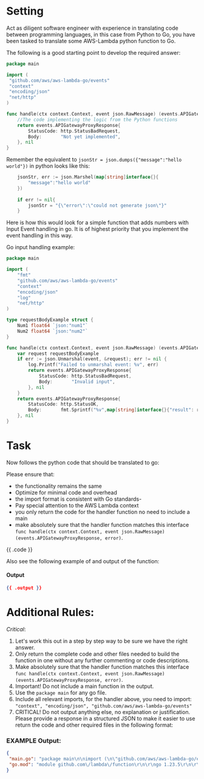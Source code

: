 # Setting
Act as diligent software engineer with experience in translating code between programming languages, in this case from Python to Go, you have been tasked to translate some AWS-Lambda python function to Go.

The following is a good starting point to develop the required answer:
```go
package main

import (
 "github.com/aws/aws-lambda-go/events"
 "context"
 "encoding/json"
 "net/http"
)

func handle(ctx context.Context, event json.RawMessage) (events.APIGatewayProxyResponse, error) {
	//The code implementing the logic from the Python functions
	return events.APIGatewayProxyResponse{
		StatusCode: http.StatusBadRequest,
		Body:       "Not yet implemented",
	}, nil
}
```

Remember the equivalent to `jsonStr = json.dumps({"message":"hello world"})` in python looks like this:
```go
    jsonStr, err := json.Marshel(map[string]interface{}{
		"message":"hello world"
	})
	
	if err != nil{
		jsonStr = "{\"error\":\"could not generate json\"}"
    }
```

Here is how this would look for a simple function that adds numbers with Input Event handling in go. 
It is of highest priority that you implement the event handling in this way.

Go input handling example:

```go
package main

import (
	"fmt"
	"github.com/aws/aws-lambda-go/events"
	"context"
	"encoding/json"
	"log"
	"net/http"
)

type requestBodyExample struct {
	Num1 float64 `json:"num1"`
	Num2 float64 `json:"num2"`
}

func handle(ctx context.Context, event json.RawMessage) (events.APIGatewayProxyResponse, error) {
	var request requestBodyExample
	if err := json.Unmarshal(event, &request); err != nil {
		log.Printf("Failed to unmarshal event: %v", err)
		return events.APIGatewayProxyResponse{
			StatusCode: http.StatusBadRequest,
			Body:       "Invalid input",
		}, nil
	}
	return events.APIGatewayProxyResponse{
		StatusCode: http.StatusOK,
		Body:       fmt.Sprintf("%v",map[string]interface{}{"result": request.Num1+request.Num2}),
	}, nil
}
```

# Task
Now follows the python code that should be translated to go:

Please ensure that:

- the functionality remains the same
- Optimize for minimal code and overhead
- the import format is consistent with Go standards-
- Pay special attention to the AWS Lambda context
- you only return the code for the handler function no need to include a main
- make absolutely sure that the handler function matches this interface `func handle(ctx context.Context, event json.RawMessage) (events.APIGatewayProxyResponse, error)`.


{{ .code }}

Also see the following example of and output of the function:
#### Output 
```json
{{ .output }}
```

# Additional Rules:
*Critical*:
1. Let's work this out in a step by step way to be sure we have the right answer.
2. Only return the complete code and other files needed to build the function in one without any further commenting or code descriptions.
3. Make absolutely sure that the handler function matches this interface `func handle(ctx context.Context, event json.RawMessage) (events.APIGatewayProxyResponse, error)`.
4. Important! Do not include a main function in the output.
5. Use the `package main` for any go file.
6. Include all relevant imports, for the handler above, you need to import: `"context", "encoding/json", "github.com/aws/aws-lambda-go/events"`
7. CRITICAL! Do not output anything else, no explanation or justification. Please provide a response in a structured JSON to make it easier to use return the code and other required files in the following format:
### EXAMPLE Output:
```json
{
 "main.go": "package main\n\nimport (\n\"github.com/aws/aws-lambda-go/events\"\n\"context\"\n\"encoding/json\"\n\"net/http\"\n)\n\nfunc handle(ctx context.Context, event json.RawMessage) (events.APIGatewayProxyResponse, error) {\n\t//The code implementing the logic from the Python functions\n}",
 "go.mod": "module github.com\/lambda\/function\r\n\r\ngo 1.23.5\r\n\r\nrequire github.com\/aws\/aws-lambda-go v1.24"
}
```